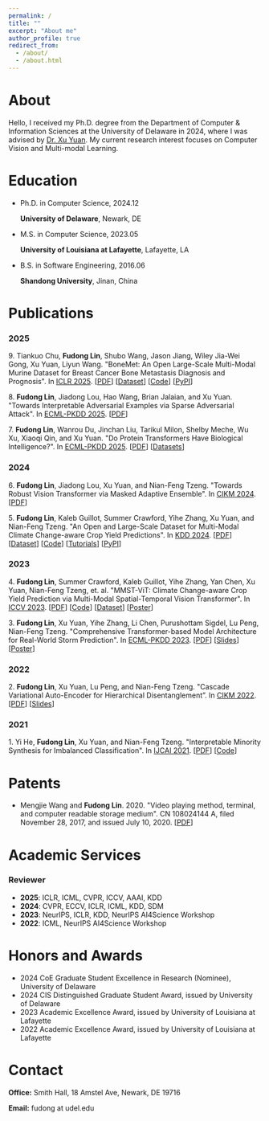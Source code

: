 ```yaml
---
permalink: /
title: ""
excerpt: "About me"
author_profile: true
redirect_from: 
  - /about/
  - /about.html
---
```


# About

Hello, I received my Ph.D. degree from the Department of Computer & Information Sciences at the University of Delaware in 2024, where I was advised by [Dr. Xu Yuan](https://people.cmix.louisiana.edu/yuan/index.html). My current research interest focuses on Computer Vision and Multi-modal Learning.



# Education

- Ph.D. in Computer Science, 2024.12

  **University of Delaware**,  Newark, DE

- M.S. in Computer Science, 2023.05
  
  **University of Louisiana at Lafayette**,  Lafayette, LA

- B.S. in Software Engineering, 2016.06

  **Shandong University**, Jinan, China





# Publications

### 2025
9\. Tiankuo Chu, **Fudong Lin**, Shubo Wang, Jason Jiang, Wiley Jia-Wei Gong, Xu Yuan, Liyun Wang. "BoneMet: An Open Large-Scale Multi-Modal Murine Dataset for Breast Cancer Bone Metastasis Diagnosis and Prognosis". In [ICLR 2025](https://iclr.cc/Conferences/2025). 
[[PDF](https://openreview.net/pdf?id=YH4M1Tbxfz)]
[[Dataset](https://huggingface.co/datasets/BoneMet/BoneMet)]
[[Code](https://github.com/Tiankuo528/BoneMet)]
[[PyPI](https://pypi.org/project/BoneMet/)]

8\. **Fudong Lin**, Jiadong Lou, Hao Wang, Brian Jalaian, and Xu Yuan. "Towards Interpretable Adversarial Examples via Sparse Adversarial Attack". In [ECML-PKDD 2025](https://ecmlpkdd.org/2025/). [[PDF]()]

7\. **Fudong Lin**, Wanrou Du, Jinchan Liu, Tarikul Milon, Shelby Meche, Wu Xu, Xiaoqi Qin, and Xu Yuan. "Do Protein Transformers Have Biological Intelligence?". In [ECML-PKDD 2025](https://ecmlpkdd.org/2025/). [[PDF]()]
[[Datasets](https://huggingface.co/datasets/Protein-FN/Protein-FN)]

### 2024
6\. **Fudong Lin**, Jiadong Lou, Xu Yuan, and Nian-Feng Tzeng. "Towards Robust Vision Transformer via Masked Adaptive Ensemble". In [CIKM 2024](https://cikm2024.org/). [[PDF](https://dl.acm.org/doi/10.1145/3627673.3679750)]

5\. **Fudong Lin**, Kaleb Guillot, Summer Crawford, Yihe Zhang, Xu Yuan, and Nian-Feng Tzeng. "An Open and Large-Scale Dataset for Multi-Modal Climate Change-aware Crop Yield Predictions". In [KDD 2024](https://kdd2024.kdd.org/). [[PDF](https://dl.acm.org/doi/10.1145/3637528.3671536)]
[[Dataset](https://huggingface.co/datasets/CropNet/CropNet)]
[[Code](https://github.com/fudonglin/CropNet)]
[[Tutorials](https://github.com/fudonglin/CropNet?tab=readme-ov-file#tutorials)]
[[PyPI](https://pypi.org/project/cropnet/)]


### 2023

4\. **Fudong Lin**, Summer Crawford, Kaleb Guillot, Yihe Zhang, Yan Chen, Xu Yuan, Nian-Feng Tzeng, et. al. "MMST-ViT: Climate
Change-aware Crop Yield Prediction via Multi-Modal Spatial-Temporal Vision Transformer". In [ICCV 2023](https://iccv2023.thecvf.com/). [[PDF](https://openaccess.thecvf.com/content/ICCV2023/papers/Lin_MMST-ViT_Climate_Change-aware_Crop_Yield_Prediction_via_Multi-Modal_Spatial-Temporal_Vision_ICCV_2023_paper.pdf)]
[[Code](https://github.com/fudong03/MMST-ViT)]
[[Dataset](https://huggingface.co/datasets/fudong03/Tiny-CropNet/tree/main)]
[[Poster](https://drive.google.com/file/d/13qprtxue-jmps9MYMg8lEnEgrXVlmuSh/view?usp=drive_link)]

3\. **Fudong Lin**, Xu Yuan, Yihe Zhang, Li Chen, Purushottam Sigdel, Lu Peng, Nian-Feng Tzeng. "Comprehensive Transformer-based Model Architecture for Real-World Storm Prediction". In [ECML-PKDD 2023](https://2023.ecmlpkdd.org/). [[PDF](https://drive.google.com/file/d/16tmlKF7rH3F43FwGr7Ib0O0EOMoakJgL/view?usp=drive_link)] 
[[Slides](https://docs.google.com/presentation/d/1bOnVm6DX1P_L1td_S2W1Ojx4hBDzuPKc/edit?usp=drive_link&ouid=103745443181082855630&rtpof=true&sd=true)] 
[[Poster](https://drive.google.com/file/d/1sqW-D1g7xkcxk2oUXqPOv_sgWH--pH0t/view?usp=drive_link)]

### 2022

2\. **Fudong Lin**, Xu Yuan, Lu Peng, and Nian-Feng Tzeng. "Cascade Variational Auto-Encoder for Hierarchical
  Disentanglement”. In [CIKM 2022](https://www.cikm2022.org/). [[PDF](https://dl.acm.org/doi/pdf/10.1145/3511808.3557254)]
  [[Slides](https://docs.google.com/presentation/d/1IDR9bi8yh0tjtjmQfrjjFDtyU-XffXRt/edit?usp=drive_link&ouid=103745443181082855630&rtpof=true&sd=true)]


### 2021

1\. Yi He, **Fudong Lin**, Xu Yuan, and Nian-Feng Tzeng. "Interpretable Minority Synthesis for Imbalanced Classification". In [IJCAI 2021](https://ijcai-21.org/). [[PDF](https://www.ijcai.org/proceedings/2021/0350.pdf)] [[Code](https://github.com/fudonglin/IMSIC)]



# Patents

- Mengjie Wang and **Fudong Lin**. 2020. "Video playing method, terminal, and computer readable storage medium".
CN 108024144 A, filed November 28, 2017, and issued July 10, 2020. [[PDF](https://patentimages.storage.googleapis.com/cc/18/48/9873970a1c3d21/CN108024144A.pdf)]



# Academic Services

### Reviewer
- **2025**: ICLR, ICML, CVPR, ICCV, AAAI, KDD 
- **2024**: CVPR, ECCV, ICLR, ICML, KDD, SDM
- **2023**: NeurIPS, ICLR, KDD, NeurIPS AI4Science Workshop
- **2022**: ICML, NeurIPS AI4Science Workshop

# Honors and Awards
- 2024 CoE Graduate Student Excellence in Research (Nominee), University of Delaware
- 2024 CIS Distinguished Graduate Student Award, issued by University of Delaware
- 2023 Academic Excellence Award, issued by University of Louisiana at Lafayette
- 2022 Academic Excellence Award, issued by University of Louisiana at Lafayette



# Contact

**Office:**  Smith Hall, 18 Amstel Ave, Newark, DE 19716

**Email:** fudong at udel.edu
